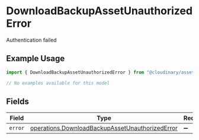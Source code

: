 # DownloadBackupAssetUnauthorizedError

Authentication failed

## Example Usage

```typescript
import { DownloadBackupAssetUnauthorizedError } from "@cloudinary/assets/models/errors";

// No examples available for this model
```

## Fields

| Field                                                                                                              | Type                                                                                                               | Required                                                                                                           | Description                                                                                                        |
| ------------------------------------------------------------------------------------------------------------------ | ------------------------------------------------------------------------------------------------------------------ | ------------------------------------------------------------------------------------------------------------------ | ------------------------------------------------------------------------------------------------------------------ |
| `error`                                                                                                            | [operations.DownloadBackupAssetUnauthorizedError](../../models/operations/downloadbackupassetunauthorizederror.md) | :heavy_minus_sign:                                                                                                 | N/A                                                                                                                |
